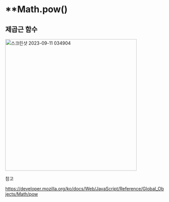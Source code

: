 # **Math.pow()

## 제곱근 함수

<img width="415" alt="스크린샷 2023-09-11 034904" src="https://github.com/byunjiin/CodingTest/assets/129635857/6c718dc1-aa82-4f41-b503-6efe9d8b7daf">

참고

https://developer.mozilla.org/ko/docs/Web/JavaScript/Reference/Global_Objects/Math/pow
